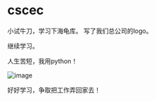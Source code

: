 # cscec
小试牛刀，学习下海龟库。
写了我们总公司的logo。


继续学习。


人生苦短，我用python！




![image](https://user-images.githubusercontent.com/68989992/156875732-b2a3df42-76df-4839-bfa5-1dcb40258280.png)



好好学习，争取把工作弄回家去！
